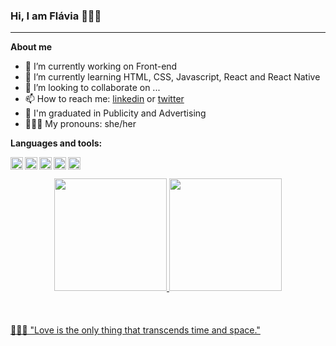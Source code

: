 ### Hi, I am Flávia 🧝🏻‍♂️

* * *

**About me**

- 🔭 I’m currently working on Front-end
- 🌱 I’m currently learning HTML, CSS, Javascript, React and React Native
- 👯 I’m looking to collaborate on ...
- 📫 How to reach me: [linkedin](https://www.linkedin.com/in/anerisflavia/) or [twitter](https://twitter.com/f__aneris)
- 📔 I'm graduated in Publicity and Advertising
- 🧝🏻‍♂️ My pronouns: she/her



**Languages and tools:**

<div>
<img align="left" height="20" src="https://img.shields.io/badge/HTML5-E34F26?style=for-the-badge&logo=html5&logoColor=white">
<img align="left" height="20" src="https://img.shields.io/badge/CSS-239120?&style=for-the-badge&logo=css3&logoColor=white">
<img align="left" height="20" src="https://img.shields.io/badge/JavaScript-F7DF1E?style=for-the-badge&logo=javascript&logoColor=black">
<img align="left" height="20" src="https://img.shields.io/badge/React_Native-20232A?style=for-the-badge&logo=react&logoColor=61DAFB">
<img align="left" height="20" src="https://img.shields.io/badge/React-20232A?style=for-the-badge&logo=react&logoColor=61DAFB">                         
</div>

<br>
<br>
<div align="center">
  <a href="https://github.com/Aneris91">
  <img height="180em" src="https://github-readme-stats.vercel.app/api?username=Aneris91&show_icons=true&theme=cobalt&include_all_commits=true&count_private=true"/>
  <img height="180em" src="https://github-readme-stats.vercel.app/api/top-langs/?username=Aneris91&layout=compact&langs_count=7&theme=cobalt"/>
</div>
  
<br>
<br>
<br>
<div>👩🏼‍🚀 &quotLove is the only thing that transcends time and space.&quot</div>
